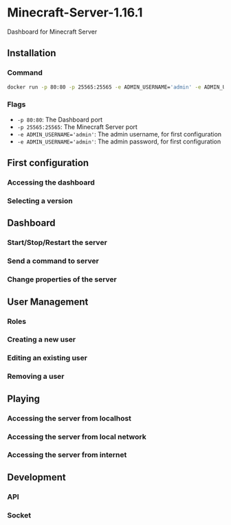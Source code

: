 # Minecraft-Server-1.16.1

Dashboard for Minecraft Server

## Installation

### Command

```bash
docker run -p 80:80 -p 25565:25565 -e ADMIN_USERNAME='admin' -e ADMIN_USERNAME='changeme' Giancarl021/Minecraft-Server
```

### Flags

* ``-p 80:80``: The Dashboard port
* ``-p 25565:25565``: The Minecraft Server port
* ``-e ADMIN_USERNAME='admin'``: The admin username, for first configuration
* ``-e ADMIN_USERNAME='admin'``: The admin password, for first configuration


## First configuration

### Accessing the dashboard

### Selecting a version


## Dashboard

### Start/Stop/Restart the server

### Send a command to server

### Change properties of the server


## User Management

### Roles

### Creating a new user

### Editing an existing user

### Removing a user


## Playing

### Accessing the server from localhost

### Accessing the server from local network

### Accessing the server from internet

## Development

### API

### Socket